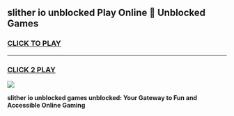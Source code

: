 
## slither io unblocked Play Online 👋 Unblocked Games
<h3>
<a href="https://premium.freeplayer.one?title=slither_io_unblocked&ref=19F">CLICK TO PLAY</a></h3>
<hr>

<h3>
<a href="https://premium.freeplayer.one?title=slither_io_unblocked&ref=19F">CLICK 2 PLAY</a>
  
</h3>

<a href="https://premium.freeplayer.one?title=slither_io_unblocked&ref=19F"><img src="https://clearcache.store/games.png"></a>


**slither io unblocked games unblocked: Your Gateway to Fun and Accessible Online Gaming**
